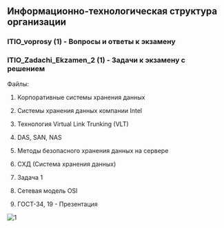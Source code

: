 ## Информационно-технологическая структура организации

### ITIO_voprosy (1) - Вопросы и ответы к экзамену

### ITIO_Zadachi_Ekzamen_2 (1) - Задачи к экзамену с решением

Файлы:

1) Корпоративные системы хранения данных

2) Системы хранения данных компании Intel

3) Технология Virtual Link Trunking (VLT)

4) DAS, SAN, NAS

5) Методы безопасного хранения данных на сервере

6) СХД (Система хранения данных)

7. Задача 1

8. Сетевая модель OSI

9. ГОСТ-34, 19 - Презентация

![1](https://quizizz.com/_media/quizzes/28fa546c-6bd4-41e9-a339-a9ccac80dfd6_900_900)
